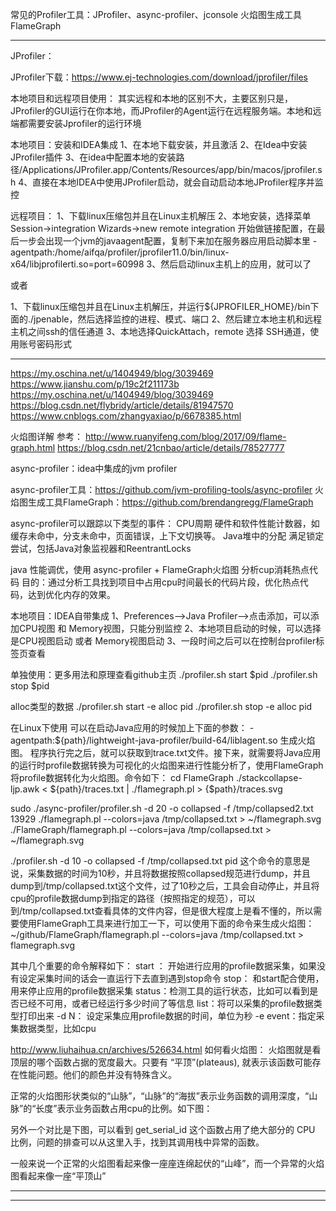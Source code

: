 常见的Profiler工具：JProfiler、async-profiler、jconsole
火焰图生成工具FlameGraph

---------------------------------------------------------------------------------------------------------------------
JProfiler：

JProfiler下载：https://www.ej-technologies.com/download/jprofiler/files

本地项目和远程项目使用：
其实远程和本地的区别不大，主要区别只是，JProfiler的GUI运行在你本地，而JProfiler的Agent运行在远程服务端。本地和远端都需要安装Jprofiler的运行环境


本地项目：安装和IDEA集成
1、在本地下载安装，并且激活
2、在Idea中安装JProfiler插件
3、在idea中配置本地的安装路径/Applications/JProfiler.app/Contents/Resources/app/bin/macos/jprofiler.sh
4、直接在本地IDEA中使用JProfiler启动，就会自动启动本地JProfiler程序并监控

远程项目：
1、下载linux压缩包并且在Linux主机解压
2、本地安装，选择菜单Session->integration Wizards->new remote integration 开始做链接配置，在最后一步会出现一个jvm的javaagent配置，复制下来加在服务器应用启动脚本里
  -agentpath:/home/aifqa/profiler/jprofiler11.0/bin/linux-x64/libjprofilerti.so=port=60998
3、然后启动linux主机上的应用，就可以了

或者

1、下载linux压缩包并且在Linux主机解压，并运行${JPROFILER_HOME}/bin下面的./jpenable，然后选择监控的进程、模式、端口
2、然后建立本地主机和远程主机之间ssh的信任通道
3、本地选择QuickAttach，remote 选择 SSH通道，使用账号密码形式



---------------------------------------------------------------------------------------------------------------------
https://my.oschina.net/u/1404949/blog/3039469
https://www.jianshu.com/p/19c2f211173b
https://my.oschina.net/u/1404949/blog/3039469
https://blog.csdn.net/flybridy/article/details/81947570
https://www.cnblogs.com/zhangyaxiao/p/6678385.html

火焰图详解 参考：
http://www.ruanyifeng.com/blog/2017/09/flame-graph.html
https://blog.csdn.net/21cnbao/article/details/78527777



async-profiler：idea中集成的jvm profiler

async-profiler工具：https://github.com/jvm-profiling-tools/async-profiler
火焰图生成工具FlameGraph：https://github.com/brendangregg/FlameGraph


async-profiler可以跟踪以下类型的事件：
CPU周期
硬件和软件性能计数器，如缓存未命中，分支未命中，页面错误，上下文切换等。
Java堆中的分配
满足锁定尝试，包括Java对象监视器和ReentrantLocks



java 性能调优，使用 async-profiler + FlameGraph火焰图 分析cup消耗热点代码
目的：通过分析工具找到项目中占用cpu时间最长的代码片段，优化热点代码，达到优化内存的效果。


本地项目：IDEA自带集成
1、Preferences-->Java Profiler-->点击添加，可以添加CPU视图 和 Memory视图，只能分别监控
2、本地项目启动的时候，可以选择是CPU视图启动 或者 Memory视图启动
3、一段时间之后可以在控制台profiler标签页查看



单独使用：更多用法和原理查看github主页
./profiler.sh start $pid
./profiler.sh stop $pid

alloc类型的数据
./profiler.sh start  -e alloc pid
./profiler.sh stop  -e alloc pid


在Linux下使用
可以在启动Java应用的时候加上下面的参数：
-agentpath:${path}/lightweight-java-profiler/build-64/liblagent.so
生成火焰图。
程序执行完之后，就可以获取到trace.txt文件。接下来，就需要将Java应用的运行时profile数据转换为可视化的火焰图来进行性能分析了，使用FlameGraph将profile数据转化为火焰图。命令如下：
cd FlameGraph
./stackcollapse-ljp.awk < ${path}/traces.txt | ./flamegraph.pl > {$path}/traces.svg


sudo ./async-profiler/profiler.sh -d 20 -o collapsed -f /tmp/collapsed2.txt 13929
./flamegraph.pl --colors=java /tmp/collapsed.txt > ~/flamegraph.svg
./FlameGraph/flamegraph.pl --colors=java /tmp/collapsed.txt > ~/flamegraph.svg


./profiler.sh -d 10 -o collapsed -f /tmp/collapsed.txt pid
这个命令的意思是说，采集数据的时间为10秒，并且将数据按照collapsed规范进行dump，并且dump到/tmp/collapsed.txt这个文件，过了10秒之后，工具会自动停止，并且将cpu的profile数据dump到指定的路径（按照指定的规范），可以到/tmp/collapsed.txt查看具体的文件内容，但是很大程度上是看不懂的，所以需要使用FlameGraph工具来进行加工一下，可以使用下面的命令来生成火焰图：
~/github/FlameGraph/flamegraph.pl --colors=java /tmp/collapsed.txt > flamegraph.svg


其中几个重要的命令解释如下：
start ： 开始进行应用的profile数据采集，如果没有设定采集时间的话会一直运行下去直到遇到stop命令
stop： 和start配合使用，用来停止应用的profile数据采集
status：检测工具的运行状态，比如可以看到是否已经不可用，或者已经运行多少时间了等信息
list：将可以采集的profile数据类型打印出来
-d N： 设定采集应用profile数据的时间，单位为秒
-e event：指定采集数据类型，比如cpu




http://www.liuhaihua.cn/archives/526634.html
如何看火焰图：
火焰图就是看顶层的哪个函数占据的宽度最大。只要有 “平顶”(plateaus), 就表示该函数可能存在性能问题。他们的颜色并没有特殊含义。

正常的火焰图形状类似的“山脉”，“山脉”的“海拔”表示业务函数的调用深度，“山脉”的“长度”表示业务函数占用cpu的比例。如下图：

另外一个对比是下图，可以看到 get_serial_id 这个函数占用了绝大部分的 CPU 比例，问题的排查可以从这里入手，找到其调用栈中异常的函数。

一般来说一个正常的火焰图看起来像一座座连绵起伏的“山峰”，而一个异常的火焰图看起来像一座“平顶山”



---------------------------------------------------------------------------------------------------------------------





---------------------------------------------------------------------------------------------------------------------


